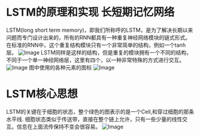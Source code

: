 # LSTM的原理和实现  长短期记忆网络
LSTM(long short term memory)，即我们所称呼的LSTM，是为了解决长期以来问题而专门设计出来的，所有的RNN都具有一种重复神经网络模块的链式形式。
在标准的RNN中，这个重复结构模块只有一个非常简单的结构，例如一个tanh层。
![Image](https://ws1.sinaimg.cn/large/005BVyzmly1fotn5cyzypj30jg07a74x.jpg)
LSTM同样是这样的结构，但是重复的模块拥有一个不同的结构，不同于一个单一神经网络层，这里有四个，以一种非常特殊的方式进行交互。
![Image](https://ws1.sinaimg.cn/large/005BVyzmly1fotnatxsm7j30jg07bjsi.jpg)
图中使用的各种元素的图标
![Image](https://ws1.sinaimg.cn/large/005BVyzmly1fotnatxsm7j30jg07bjsi.jpg)
# LSTM核心思想
LSTM的关键在于细胞的状态，整个绿色的图表示的是一个Cell,和穿过细胞的那条水平线.
细胞状态类似于传送带，直接在整个链上允许，只有一些少量的线性交互。信息在上面流传保持不变会很容易。
![Image](https://ws1.sinaimg.cn/large/005BVyzmly1fotnwop43ej30jg060aab.jpg)

